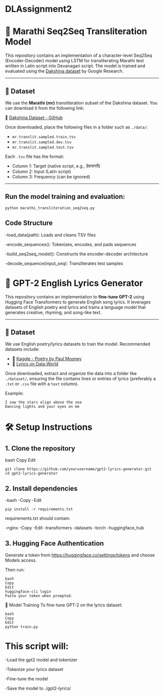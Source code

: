 # DLAssignment2

# 📝 Marathi Seq2Seq Transliteration Model

This repository contains an implementation of a character-level Seq2Seq (Encoder-Decoder) model using LSTM for transliterating Marathi text written in Latin script into Devanagari script. The model is trained and evaluated using the [Dakshina dataset](https://github.com/google-research-datasets/dakshina) by Google Research.

---

## 📁 Dataset

We use the **Marathi (mr)** transliteration subset of the Dakshina dataset. You can download it from the following link:

🔗 [Dakshina Dataset - GitHub](https://github.com/google-research-datasets/dakshina)

Once downloaded, place the following files in a folder such as `./data/`:
- `mr.translit.sampled.train.tsv`
- `mr.translit.sampled.dev.tsv`
- `mr.translit.sampled.test.tsv`

Each `.tsv` file has the format:
- Column 1: Target (native script, e.g., देवनागरी)
- Column 2: Input (Latin script)
- Column 3: Frequency (can be ignored)

---

## Run the model training and evaluation:
```
python marathi_transliteration_seq2seq.py
```
## Code Structure
-load_data(path): Loads and cleans TSV files

-encode_sequences(): Tokenizes, encodes, and pads sequences

-build_seq2seq_model(): Constructs the encoder-decoder architecture

-decode_sequence(input_seq): Transliterates test samples


# 🎤 GPT-2 English Lyrics Generator

This repository contains an implementation to **fine-tune GPT-2** using Hugging Face Transformers to generate English song lyrics. It leverages datasets of English poetry and lyrics and trains a language model that generates creative, rhyming, and song-like text.

---

## 📁 Dataset

We use English poetry/lyrics datasets to train the model. Recommended datasets include:

- 🔗 [Kaggle - Poetry by Paul Mooney](https://www.kaggle.com/paultimothymooney/poetry)
- 🔗 [Lyrics on Data.World](https://data.world/datasets/lyrics)

Once downloaded, extract and organize the data into a folder like `./dataset/`, ensuring the file contains lines or entries of lyrics (preferably a `.txt` or `.csv` file with a `text` column).

Example:
```text
I saw the stars align above the sea  
Dancing lights and your eyes on me
```
# 🛠️ Setup Instructions
## 1. Clone the repository
bash
Copy
Edit
```
git clone https://github.com/yourusername/gpt2-lyrics-generator.git
cd gpt2-lyrics-generator

```

## 2. Install dependencies
-bash
-Copy
-Edit
```
pip install -r requirements.txt
```
requirements.txt should contain:

-nginx
-Copy
-Edit
-transformers
-datasets
-torch
-huggingface_hub
## 3. Hugging Face Authentication
Generate a token from https://huggingface.co/settings/tokens and choose Models access.

Then run:
```
bash
Copy
Edit
huggingface-cli login
Paste your token when prompted.
```

🧠 Model Training
To fine-tune GPT-2 on the lyrics dataset:
```
bash
Copy
Edit
python train.py
```
# This script will:

-Load the gpt2 model and tokenizer

-Tokenize your lyrics dataset

-Fine-tune the model

-Save the model to ./gpt2-lyrics/





